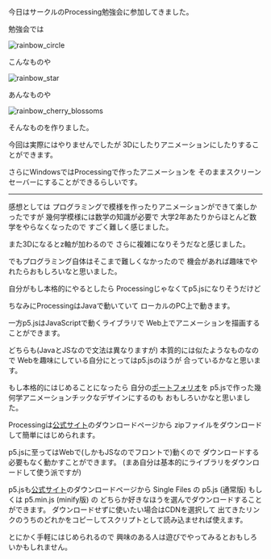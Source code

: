 今日はサークルのProcessing勉強会に参加してきました。

勉強会では

![rainbow_circle](/images/2016/09/rainbow_circle.png)

こんなものや

![rainbow_star](/images/2016/09/rainbow_star.png)

あんなものや

![rainbow_cherry_blossoms](/images/2016/09/rainbow_cherry_blossoms.png)

そんなものを作りました。

今回は実際にはやりませんでしたが
3Dにしたりアニメーションにしたりすることができます。

さらにWindowsではProcessingで作ったアニメーションを
そのままスクリーンセーバーにすることができるらしいです。

***

感想としては
プログラミングで模様を作ったりアニメーションができて楽しかったですが
幾何学模様には数学の知識が必要で
大学2年あたりからほとんど数学をやらなくなったので
すごく難しく感じました。

また3Dになるとz軸が加わるので
さらに複雑になりそうだなと感じました。

でもプログラミング自体はそこまで難しくなかったので
機会があれば趣味でやれたらおもしろいなと思いました。

自分がもし本格的にやるとしたら
Processingじゃなくてp5.jsになりそうだけど

ちなみにProcessingはJavaで動いていて
ローカルのPC上で動きます。

一方p5.jsはJavaScriptで動くライブラリで
Web上でアニメーションを描画することができます。

どちらも(JavaとJSなので文法は異なりますが)
本質的には似たようなものなので
Webを趣味にしている自分にとってはp5.jsのほうが
合っているかなと思います。

もし本格的にはじめることになったら
自分の[ポートフォリオ](https://noraworld.jp)を
p5.jsで作った幾何学アニメーションチックなデザインにするのも
おもしろいかなと思いました。

Processingは[公式サイト](https://processing.org/)のダウンロードページから
zipファイルをダウンロードして簡単にはじめられます。

p5.jsに至ってはWebで(しかもJSなのでフロントで)動くので
ダウンロードする必要もなく動かすことができます。
(まあ自分は基本的にライブラリをダウンロードして使う派ですが)

p5.jsも[公式サイト](https://p5js.org)のダウンロードページから
Single Files の p5.js (通常版) もしくは p5.min.js (minify版) の
どちらか好きなほうを選んでダウンロードすることができます。
ダウンロードせずに使いたい場合はCDNを選択して
出てきたリンクのうちのどれかをコピーしてスクリプトとして読み込ませれば使えます。

とにかく手軽にはじめられるので
興味のある人は遊びでやってみるとおもしろいかもしれません。
